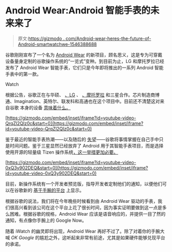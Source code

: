 # Android Wear:Android 智能手表的未来来了

> 原文:[https://gizmodo . com/Android-wear-heres-the-future-of-Android-smartwatchwe-1546388688](https://gizmodo.com/android-wear-heres-the-future-of-android-smartwatchwe-1546388688)

谷歌刚刚宣布了一个名为 [Android Wear](http://officialandroid.blogspot.com/2014/03/sharing-whats-up-our-sleeve-android.html) 的新项目，顾名思义，这是专为可穿戴设备量身定制的谷歌操作系统的“一览式”变种。到目前为止，LG 和摩托罗拉已经发布了 Android Wear 智能手表，它们只是今年即将推出的一系列 Android 智能手表中的第一款。

Watch

根据公告，谷歌正在与华硕、 [、LG](https://gizmodo.com/lg-is-working-on-a-smartwatch-with-android-wear-1546420726) 、 [、摩托罗拉](http://gizmodo.com/moto-360-this-is-motorolas-android-wear-powered-smart-1546422737) 和三星合作。芯片制造商博通、Imagination、英特尔、联发科和高通也在这个项目中。目前还不清楚这对来自谷歌 本身的设备 [意味着什么。](http://gizmodo.com/why-googles-secret-smartwatch-is-the-first-one-youll-1441193504)

 [https://gizmodo.com/embed/inset/iframe?id=youtube-video-QrqZl2QIz0c&start=0](https://gizmodo.com/embed/inset/iframe?id=youtube-video-QrqZl2QIz0c&start=0) 

鉴于最近的智能手表热潮——以及随后的 [失望](https://gizmodo.com/galaxy-gear-smartwatch-review-potential-miles-from-re-1431208144)——谷歌将事情掌握在自己手中只是时间问题。鉴于三星显然已经放弃了 Android 用于其智能手表项目，而是选择使用开源的轻量级 Tizen 操作系统[，这一举措更加必要。](http://gizmodo.com/samsung-gear-2-smartwatch-ditches-android-keeps-the-re-1528888087)

 [https://gizmodo.com/embed/inset/iframe?id=youtube-video-0xQ3y902DEQ&start=0](https://gizmodo.com/embed/inset/iframe?id=youtube-video-0xQ3y902DEQ&start=0) 

目前，新操作系统有一个开发者预览版，指导开发者定制他们的通知，以便他们可以在谷歌新的 [基于手腕的平台](http://developer.android.com/wear/index.html) 上显示。

根据谷歌的说法，我们将在今年晚些时候看到由 Android Wear 驱动的手表，我们很高兴看到该公司在这个平台上花了很长时间，因为事实证明要做到这一点是多么困难。根据谷歌的规格，Android Wear 应该是语音响应的，并提供一目了然的通知，有点像你手腕上的 Google Now。

随着 iWatch 的幽灵即将出现，Android Wear 再好不过了。除了对着你的手腕大喊 *OK Google* 的尴尬之外，这听起来非常有前途，尤其是如果硬件能够兑现平台的承诺。